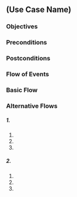 ## (Use Case Name)

### Objectives


### Preconditions

### Postconditions

### Flow of Events

### Basic Flow

### Alternative Flows

##### 1. 
   1. 
   2. 
   3. 
   
##### 2. 
   1. 
   2. 
   3. 
   

